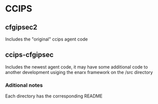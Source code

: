 # CCIPS 
## cfgipsec2
Includes the "original" ccips agent code

## ccips-cfgipsec
Includes the newest agent code, it may have some additional code to another development usiging the enarx framework on the /src directory 

### Aditional notes
Each directory has the corresponding README
